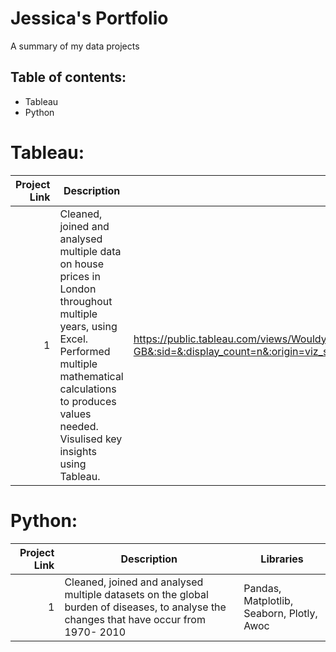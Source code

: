# Jessica's Portfolio
A summary of my data projects
## Table of contents: 
- Tableau
- Python
# Tableau:
| Project Link | Description | Dashboard Link |
|-------------:|-------------|------|
|     1| Cleaned, joined and analysed multiple data on house prices in London throughout multiple years, using Excel. Performed multiple mathematical calculations to produces values needed. Visulised key insights using Tableau.|https://public.tableau.com/views/Wouldyouneedtotimetraveltobuyahouse/Aretheglorydaysforhousehuntingbehindus?:language=en-GB&:sid=&:display_count=n&:origin=viz_share_link|
# Python:
| Project Link | Description | Libraries |
|-------------:|-------------|------|
|     1| Cleaned, joined and analysed multiple datasets on the global burden of diseases, to analyse the changes that have occur from 1970- 2010 |Pandas, Matplotlib, Seaborn, Plotly, Awoc|
